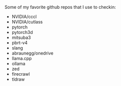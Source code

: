 
Some of my favorite github repos that I use to checkin:

- NVIDIA/cccl
- NVIDIA/cutlass
- pytorch
- pytorch3d
- mitsuba3
- pbrt-v4
- slang
- abraunegg/onedrive 
- llama.cpp
- ollama
- zed
- firecrawl
- tldraw